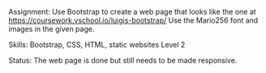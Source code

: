 Assignment: Use Bootstrap to create a web page that looks like
the one at https://coursework.vschool.io/luigis-bootstrap/
Use the Mario256 font and images in the given page.

Skills: Bootstrap, CSS, HTML, static websites Level 2

Status: The web page is done but still needs to be made responsive.